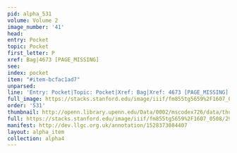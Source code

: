 ```yaml
---
pid: alpha_531
volume: Volume 2
image_number: '41'
head: 
entry: Pocket
topic: Pocket
first_letter: P
xref: Bag|4673 [PAGE_MISSING]
see: 
index: pocket
item: "#item-bcfac1ad7"
unparsed: 
line: 'Entry: Pocket|Topic: Pocket|Xref: Bag|Xref: 4673 [PAGE_MISSING]|Index: pocket|#item-bcfac1ad7'
full_image: https://stacks.stanford.edu/image/iiif/fm855tg5659%2F1607_0508/full/full/0/default.jpg
order: '531'
thumbnail: http://openn.library.upenn.edu/Data/0002/mscodex726/data/thumb/1607_0508_thumb.jpg
full: https://stacks.stanford.edu/image/iiif/fm855tg5659%2F1607_0508/296,972,3096,311/full/0/default.jpg
manifest: http://dev.llgc.org.uk/annotation/1528373084407
layout: alpha_item
collection: alpha4
---
```

